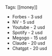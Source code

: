 Tags: [[money]]

- Forbes - 3 usd
- NV - 5 usd
- Youtube - 2 usd
- Spotify - 2 usd
- Megogo - 15 usd
- Claude - 20 usd
- Chatgpt - 20 usd



